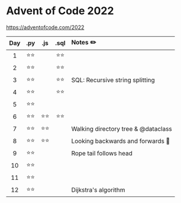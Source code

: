 # Advent of Code 2022
https://adventofcode.com/2022

| Day |  .py  |  .js  | .sql  | Notes ✏️ |
|:---:|:-----:|:-----:|:-----:|:------|
|  1  | ⭐⭐ |       | ⭐⭐ |  |
|  2  | ⭐⭐ |       | ⭐⭐ |  |
|  3  | ⭐⭐ |       | ⭐⭐ | SQL: Recursive string splitting |
|  4  | ⭐⭐ |       | ⭐⭐ |  |
|  5  | ⭐⭐ |       |       |  |
|  6  | ⭐⭐ | ⭐⭐ | ⭐⭐ |  |
|  7  | ⭐⭐ | ⭐⭐ |       | Walking directory tree & @dataclass |
|  8  | ⭐⭐ | ⭐⭐ |       | Looking backwards and forwards 🌳|
|  9  | ⭐⭐ |       |       | Rope tail follows head |
| 10  | ⭐⭐ |       |       |  |
| 11  | ⭐⭐ |       |       |  |
| 12  | ⭐⭐ |       |       | Dijkstra's algorithm |
